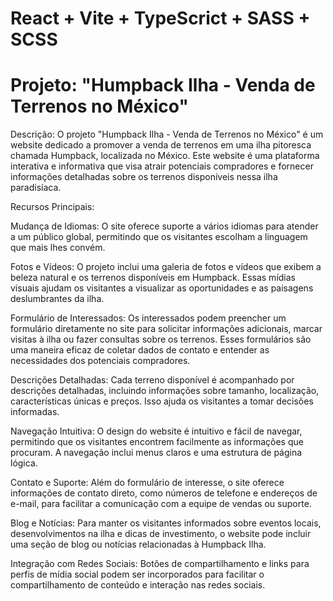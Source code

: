 # React + Vite + TypeScrict + SASS + SCSS

# Projeto: "Humpback Ilha - Venda de Terrenos no México"

Descrição:
O projeto "Humpback Ilha - Venda de Terrenos no México" é um website dedicado a promover a venda de terrenos em uma ilha pitoresca chamada Humpback, localizada no México. Este website é uma plataforma interativa e informativa que visa atrair potenciais compradores e fornecer informações detalhadas sobre os terrenos disponíveis nessa ilha paradisíaca.

Recursos Principais:

Mudança de Idiomas: O site oferece suporte a vários idiomas para atender a um público global, permitindo que os visitantes escolham a linguagem que mais lhes convém.

Fotos e Vídeos: O projeto inclui uma galeria de fotos e vídeos que exibem a beleza natural e os terrenos disponíveis em Humpback. Essas mídias visuais ajudam os visitantes a visualizar as oportunidades e as paisagens deslumbrantes da ilha.

Formulário de Interessados: Os interessados podem preencher um formulário diretamente no site para solicitar informações adicionais, marcar visitas à ilha ou fazer consultas sobre os terrenos. Esses formulários são uma maneira eficaz de coletar dados de contato e entender as necessidades dos potenciais compradores.

Descrições Detalhadas: Cada terreno disponível é acompanhado por descrições detalhadas, incluindo informações sobre tamanho, localização, características únicas e preços. Isso ajuda os visitantes a tomar decisões informadas.

Navegação Intuitiva: O design do website é intuitivo e fácil de navegar, permitindo que os visitantes encontrem facilmente as informações que procuram. A navegação inclui menus claros e uma estrutura de página lógica.

Contato e Suporte: Além do formulário de interesse, o site oferece informações de contato direto, como números de telefone e endereços de e-mail, para facilitar a comunicação com a equipe de vendas ou suporte.

Blog e Notícias: Para manter os visitantes informados sobre eventos locais, desenvolvimentos na ilha e dicas de investimento, o website pode incluir uma seção de blog ou notícias relacionadas à Humpback Ilha.

Integração com Redes Sociais: Botões de compartilhamento e links para perfis de mídia social podem ser incorporados para facilitar o compartilhamento de conteúdo e interação nas redes sociais.
